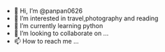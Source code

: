 - 👋 Hi, I’m @panpan0626
- 👀 I’m interested in travel,photography and reading
- 🌱 I’m currently learning python
- 💞️ I’m looking to collaborate on ...
- 📫 How to reach me ...

<!---
panpan0626/panpan0626 is a ✨ special ✨ repository because its `README.md` (this file) appears on your GitHub profile.
You can click the Preview link to take a look at your changes.
--->
